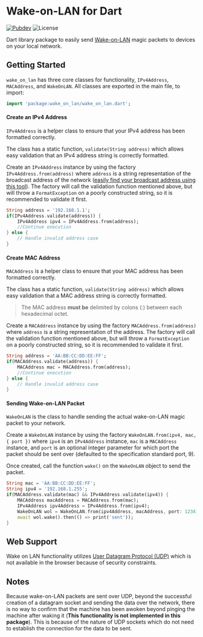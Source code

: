 # Wake-on-LAN for Dart

[![Pubdev][pubdev-shield]][pubdev]
![License][license-shield]

Dart library package to easily send [Wake-on-LAN](https://en.wikipedia.org/wiki/Wake-on-LAN) magic packets to devices on your local network.

## Getting Started

`wake_on_lan` has three core classes for functionality, `IPv4Address`, `MACAddress`, and `WakeOnLAN`. All classes are exported in the main file, to import:

```dart
import 'package:wake_on_lan/wake_on_lan.dart';
```

#### Create an IPv4 Address

`IPv4Address` is a helper class to ensure that your IPv4 address has been formatted correctly.

The class has a static function, `validate(String address)` which allows easy validation that an IPv4 address string is correctly formatted.

Create an `IPv4Address` instance by using the factory `IPv4Address.from(address)` where `address` is a string representation of the broadcast address of the network ([easily find your broadcast address using this tool](https://remotemonitoringsystems.ca/broadcast.php)). The factory will call the validation function mentioned above, but will throw a `FormatException` on a poorly constructed string, so it is recommended to validate it first.

```dart
String address = '192.168.1.1';
if(IPv4Address.validate(address)) {
    IPv4Address ipv4 = IPv4Address.from(address);
    //Continue execution
} else {
    // Handle invalid address case
}
```

#### Create MAC Address

`MACAddress` is a helper class to ensure that your MAC address has been formatted correctly.

The class has a static function, `validate(String address)` which allows easy validation that a MAC address string is correctly formatted.

> The MAC address **must be** delimited by colons (:) between each hexadecimal octet.

Create a `MACAddress` instance by using the factory `MACAddress.from(address)` where `address` is a string representation of the address. The factory will call the validation function mentioned above, but will throw a `FormatException` on a poorly constructed string, so it is recommended to validate it first.

```dart
String address = 'AA:BB:CC:DD:EE:FF';
if(MACAddress.validate(address)) {
    MACAddress mac = MACAddress.from(address);
    //Continue execution
} else {
    // Handle invalid address case
}
```

#### Sending Wake-on-LAN Packet

`WakeOnLAN` is the class to handle sending the actual wake-on-LAN magic packet to your network.

Create a `WakeOnLAN` instance by using the factory `WakeOnLAN.from(ipv4, mac, { port })` where `ipv4` is an `IPv4Address` instance, `mac` is a `MACAddress` instance, and `port` is an optional integer parameter for which port the packet should be sent over (defaulted to the specification standard port, 9).

Once created, call the function `wake()` on the `WakeOnLAN` object to send the packet.

```dart
String mac = 'AA:BB:CC:DD:EE:FF';
String ipv4 = '192.168.1.255';
if(MACAddress.validate(mac) && IPv4Address.validate(ipv4)) {
    MACAddress macAddress = MACAddress.from(mac);
    IPv4Address ipv4Address = IPv4Address.from(ipv4);
    WakeOnLAN wol = WakeOnLAN.from(ipv4Address, macAddress, port: 1234);
    await wol.wake().then(() => print('sent'));
}
```

## Web Support

Wake on LAN functionality utilizes [User Datagram Protocol (UDP)](https://en.wikipedia.org/wiki/User_Datagram_Protocol) which is not available in the browser because of security constraints.

## Notes

Because wake-on-LAN packets are sent over UDP, beyond the successful creation of a datagram socket and sending the data over the network, there is no way to confirm that the machine has been awoken beyond pinging the machine after waking it (**This functionality is not implemented in this package**). This is because of the nature of UDP sockets which do not need to establish the connection for the data to be sent.

[license-shield]: https://img.shields.io/github/license/JagandeepBrar/wake-on-lan?style=for-the-badge
[pubdev]: https://pub.dev/packages/wake_on_lan/
[pubdev-shield]: https://img.shields.io/pub/v/wake_on_lan.svg?style=for-the-badge
